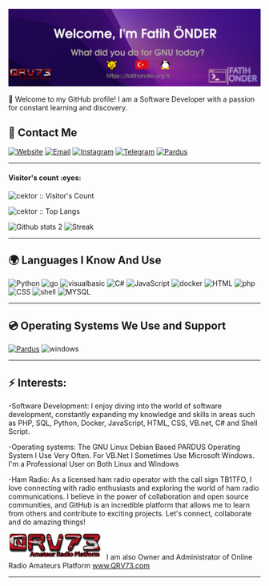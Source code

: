 ![Header image](headerv4.png)

👋 Welcome to my GitHub profile! I am a Software Developer with a passion for constant learning and discovery.

## 💌 Contact Me

[![Website](https://img.shields.io/website?label=fatihonder.org.tr&logo=wordpress&style=for-the-badge&url=https%3A%2F%2Ffatihonder.org.tr)](https://fatihonder.org.tr)
[![Email](https://img.shields.io/badge/Email-EA4335?logo=gmail&logoColor=white&style=for-the-badge)](mailto:info@fatihonder.org.tr) 
[![Instagram](https://img.shields.io/badge/instagram-0A66C2?logo=instagram&logoColor=white&style=for-the-badge)](https://www.instagram.com/_tb1tfo_) 
[![Telegram](https://img.shields.io/badge/Telegram-26A5E4?logo=telegram&logoColor=white&style=for-the-badge)](https://t.me/tb1tfo)
[![Pardus](https://img.shields.io/badge/Pardus-F9DC3E?logo=linux&logoColor=black&style=for-the-badge)](https://forum.pardus.org.tr/u/cektor/)


---

<h4 align="left">Visitor's count :eyes:</h4>

<p align="left"><img src="https://profile-counter.glitch.me/{cektor}/count.svg" alt="cektor :: Visitor's Count" /></p>

<p align="left"><img src="https://github-readme-stats.vercel.app/api/top-langs/?&username=cektor&refresh=true&langs_count=10&layout=compact&theme=dark&refresh=true" alt="cektor :: Top Langs" /></p>

![Github stats 2](https://github-readme-stats.vercel.app/api?username=cektor&show_icons=true&theme=dark&refresh=true)   ![Streak](https://github-readme-streak-stats.herokuapp.com/?&refresh=true&user=cektor&theme=dark)

---
## 🌍 Languages I Know And Use

![Python](https://img.shields.io/badge/Python-3776AB?logo=python&logoColor=white&style=for-the-badge)
![go](https://img.shields.io/badge/go-3776AB?logo=go&logoColor=white&style=for-the-badge)
![visualbasic](https://img.shields.io/badge/vb.net-666666?logo=vb.net&logoColor=white&style=for-the-badge)
![C#](https://img.shields.io/badge/C%23-239120?logo=c-sharp&logoColor=white&style=for-the-badge)
![JavaScript](https://img.shields.io/badge/JavaScript-c5b218?logo=javascript&logoColor=white&style=for-the-badge)
![docker](https://img.shields.io/badge/docker-E34F26?logo=docker&logoColor=white&style=for-the-badge)
![HTML](https://img.shields.io/badge/HTML-E34F26?logo=html5&logoColor=white&style=for-the-badge)
![php](https://img.shields.io/badge/php-E34F26?logo=php&logoColor=white&style=for-the-badge)
![CSS](https://img.shields.io/badge/CSS-1572B6?logo=csswizardry&logoColor=white&style=for-the-badge)
![shell](https://img.shields.io/badge/shell-4EAA25?logo=shell&logoColor=white&style=for-the-badge)
![MYSQL](https://img.shields.io/badge/MYSQL-4479A1?logo=mysql&logoColor=white&style=for-the-badge)

---

## 💿 Operating Systems We Use and Support

[![Pardus](https://img.shields.io/badge/Pardus-F9DC3E?logo=linux&logoColor=black&style=for-the-badge)](https://pardus.org.tr/)
![windows](https://img.shields.io/badge/windows-3776AB?logo=windows&logoColor=white&style=for-the-badge)

---

## ⚡ Interests:
-Software Development: I enjoy diving into the world of software development, constantly expanding my knowledge and skills in areas such as PHP, SQL, Python, Docker, JavaScript, HTML, CSS, VB.net, C# and Shell Script.

-Operating systems: The GNU Linux Debian Based PARDUS Operating System I Use Very Often. For VB.Net I Sometimes Use Microsoft Windows. I'm a Professional User on Both Linux and Windows

-Ham Radio: As a licensed ham radio operator with the call sign TB1TFO, I love connecting with radio enthusiasts and exploring the world of ham radio communications. I believe in the power of collaboration and open source communities, and GitHub is an incredible platform that allows me to learn from others and contribute to exciting projects.
Let's connect, collaborate and do amazing things!


![Header image](qrv73_logo.png)
I am also Owner and Administrator of Online Radio Amateurs Platform www.QRV73.com

---
